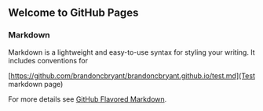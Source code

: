 ## Welcome to GitHub Pages

### Markdown

Markdown is a lightweight and easy-to-use syntax for styling your writing. It includes conventions for


[https://github.com/brandoncbryant/brandoncbryant.github.io/test.md](Test markdown page)


For more details see [GitHub Flavored Markdown](https://guides.github.com/features/mastering-markdown/).
